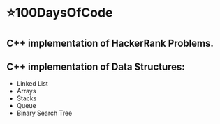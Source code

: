 # :star:100DaysOfCode
## C++ implementation of HackerRank Problems.
## C++ implementation of Data Structures: 
 * Linked List
 * Arrays
 * Stacks
 * Queue
 * Binary Search Tree
